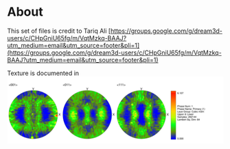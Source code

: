
# About

This set of files is credit to Tariq Ali [https://groups.google.com/g/dream3d-users/c/CHpGniU65fg/m/VqtMzkq-BAAJ?utm_medium=email&utm_source=footer&pli=1](https://groups.google.com/g/dream3d-users/c/CHpGniU65fg/m/VqtMzkq-BAAJ?utm_medium=email&utm_source=footer&pli=1)

Texture is documented in ![Phase_1.png](./Phase_1.png)
